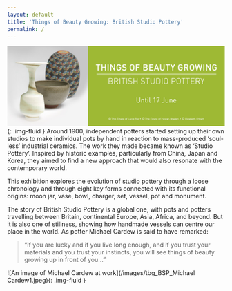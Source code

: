 ```yaml
---
layout: default
title: 'Things of Beauty Growing: British Studio Pottery'
permalink: /
---
```

![Things of Beauty Banner image](/images/TOBG.jpeg){: .img-fluid }
Around 1900, independent potters started setting up their own studios to make individual pots by hand in reaction to mass-produced ‘soul-less’ industrial ceramics. The work they made became known as ‘Studio Pottery’. Inspired by historic examples, particularly from China, Japan and Korea, they aimed to find a new approach that would also resonate with the contemporary world.

This exhibition explores the evolution of studio pottery through a loose chronology and through eight key forms connected with its functional origins: moon jar, vase, bowl, charger, set, vessel, pot and monument.

The story of British Studio Pottery is a global one, with pots and potters travelling between Britain, continental Europe, Asia, Africa, and beyond. But it is also one of stillness, showing how handmade vessels can centre our place in the world. As potter Michael Cardew is said to have remarked:

> “If you are lucky and if you live long enough, and if you trust your materials and you trust your instincts, you will see things of beauty growing up in front of you...”

![An image of Michael Cardew at work](/images/tbg_BSP_Michael Cardew1.jpeg){: .img-fluid }
